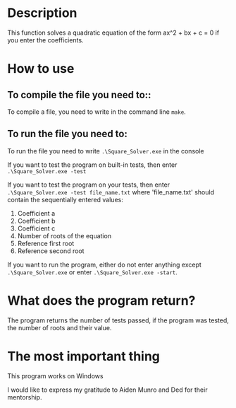 # Description
This function solves a quadratic equation of the form ax^2 + bx + c = 0 if you enter the coefficients.
# How to use
## To compile the file you need to::
To compile a file, you need to write in the command line `make`. 
## To run the file you need to:
To run the file you need to write `.\Square_Solver.exe` in the console

If you want to test the program on built-in tests, then enter `.\Square_Solver.exe -test`

If you want to test the program on your tests, then enter `.\Square_Solver.exe -test file_name.txt` where 'file_name.txt' should contain the sequentially entered values:
1. Coefficient a
2. Coefficient b 
3. Coefficient c
4. Number of roots of the equation
5. Reference first root
6. Reference second root

If you want to run the program, either do not enter anything except `.\Square_Solver.exe` or enter `.\Square_Solver.exe -start`.

# What does the program return?

The program returns the number of tests passed, if the program was tested, the number of roots and their value.

# The most important thing
This program works on Windows

I would like to express my gratitude to Aiden Munro and Ded for their mentorship.
